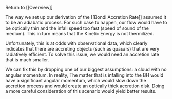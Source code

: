 Return to [[Overview]]

The way we set up our derivation of the [[Bondi Accretion Rate]] assumed it to be an adiabatic process. For such case to happen, our flow would have to be optically thin and the infall speed too fast (speed of sound of the medium). This in turn means that the Kinetic Energy is not thermilized. 

Unfortunately, this is at odds with observational data, which clearly indicates that there are accreting objects (such as quasars) that are very radiatively efficient. To solve this issue, we would need an accretion rate that is much smaller. 

We can fix this by dropping one of our biggest assumptions: a cloud with no angular momentum. In reality, The matter that is infalling into the BH would have a significant angular momentum, which would slow down the accretion process and would create an optically thick accretion disk. Doing a more careful consideration of this scenario would yield better results.